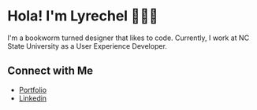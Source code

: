 # Hola! I'm Lyrechel 💁🏽‍♀️

I'm a bookworm turned designer that likes to code. Currently, I work at NC State University as a User Experience Developer. 



## Connect with Me
- [Portfolio](http://lylyg.github.io/) <br/>
- [Linkedin](https://www.linkedin.com/in/lgalarzapunter/) <br/>
